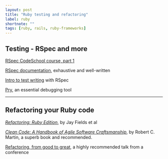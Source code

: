 ```yaml
---
layout: post
title: "Ruby testing and refactoring"
label: ruby
shortnote: ""
tags: [ruby, rails, ruby-frameworks]
---
```


## Testing - RSpec and more
[RSpec CodeSchool course, part 1](http://rspec.codeschool.com/levels/1)  

[RSpec documentation](https://www.relishapp.com/rspec/rspec-expectations/docs/built-in-matchers), exhaustive and well-written  

[Intro to test writing](http://pragmaticstudio.com/blog/2005/3/18/ruby-learning-test-1-are-you-there-world) with RSpec  

[Pry](http://pryrepl.org/), an essential debugging tool

<hr>

## Refactoring your Ruby code
*[Refactoring: Ruby Edition](https://www.amazon.com/Refactoring-Ruby-Addison-Wesley-Professional/dp/0321984137)*, by Jay Fields et al  

*[Clean Code: A Handbook of Agile Software Craftsmanship](https://www.amazon.com/Clean-Code-Handbook-Software-Craftsmanship/dp/0132350882)*, by Robert C. Martin, a superb book and recommended.   

[Refactoring, from good to great](https://www.youtube.com/watch?v=DC-pQPq0acs), a highly recommended talk from a conference
